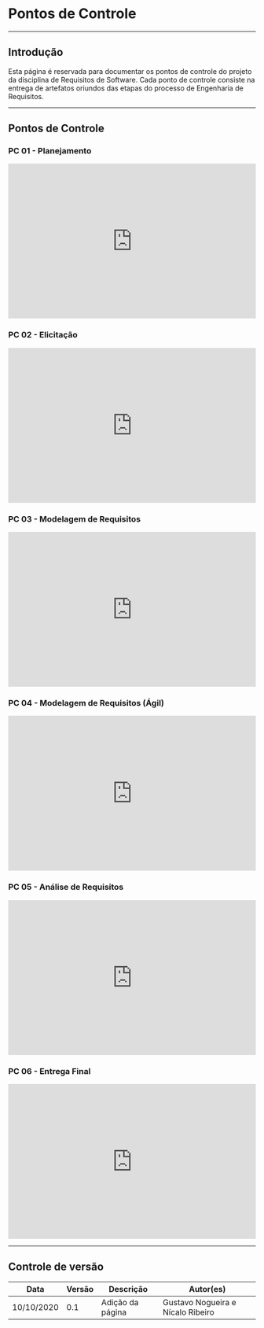# Pontos de Controle

- - -

## Introdução

Esta página é reservada para documentar os pontos de controle do projeto da disciplina de Requisitos de Software. Cada ponto de controle consiste na entrega de artefatos oriundos das etapas do processo de Engenharia de Requisitos.

- - - 

## Pontos de Controle

### PC 01 - Planejamento

<div style="display:flex; justify-content:space-around">
  <iframe width="560" height="315" src="https://www.youtube.com/embed/MqVcIO4fWVQ" frameborder="0" allow="accelerometer; autoplay; clipboard-write; encrypted-media; gyroscope; picture-in-picture" allowfullscreen></iframe>
</div>

### PC 02 - Elicitação

<div style="display:flex; justify-content:space-around">
  <iframe width="560" height="315" src="https://www.youtube.com/embed/SaTz26S8QoU" frameborder="0" allow="accelerometer; autoplay; clipboard-write; encrypted-media; gyroscope; picture-in-picture" allowfullscreen></iframe>
</div>

### PC 03 - Modelagem de Requisitos

<div style="display:flex; justify-content:space-around">
  <iframe width="560" height="315" src="https://www.youtube.com/embed/wBI3LZ5MTgU" frameborder="0" allow="accelerometer; autoplay; clipboard-write; encrypted-media; gyroscope; picture-in-picture" allowfullscreen></iframe>
</div>

### PC 04 - Modelagem de Requisitos (Ágil)

<div style="display:flex; justify-content:space-around">
  <iframe width="560" height="315" src="https://www.youtube.com/embed/fS8ExS_PSZc" frameborder="0" allow="accelerometer; autoplay; clipboard-write; encrypted-media; gyroscope; picture-in-picture" allowfullscreen></iframe>
</div>

### PC 05 - Análise de Requisitos

<div style="display:flex; justify-content:space-around">
  <iframe width="560" height="315" src="https://www.youtube.com/embed/k2sDx4Yxq2k" frameborder="0" allow="accelerometer; autoplay; clipboard-write; encrypted-media; gyroscope; picture-in-picture" allowfullscreen></iframe>
</div>

### PC 06 - Entrega Final

<div style="display:flex; justify-content:space-around">
  <iframe width="560" height="315" src="https://www.youtube.com/embed/QHBHRcEFN0U" frameborder="0" allow="accelerometer; autoplay; clipboard-write; encrypted-media; gyroscope; picture-in-picture" allowfullscreen></iframe>
</div>

- - - 

## Controle de versão

| Data       | Versão | Descrição        | Autor(es)                         |
| ---------- | ------ | ---------------- | --------------------------------- |
| 10/10/2020 | 0.1    | Adição da página | Gustavo Nogueira e Nícalo Ribeiro |

